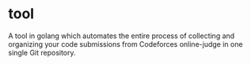 # tool
A tool in golang which automates the entire process of collecting and organizing your code submissions
from Codeforces online-judge in one single Git repository.
